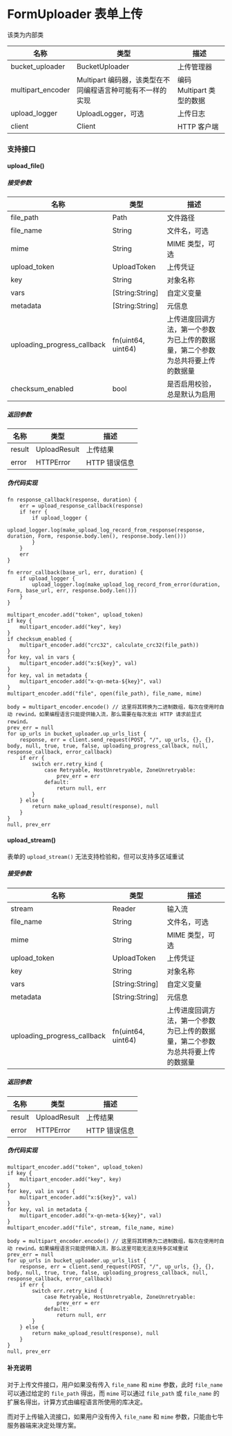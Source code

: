# FormUploader 表单上传

该类为内部类

| 名称       | 类型       | 描述                              |
| ---------- | ---------- | --------------------------------- |
| bucket_uploader | BucketUploader | 上传管理器 |
| multipart_encoder | Multipart 编码器，该类型在不同编程语言种可能有不一样的实现 | 编码 Multipart 类型的数据 |
| upload_logger | UploadLogger，可选 | 上传日志 |
| client | Client | HTTP 客户端 |

### 支持接口

#### upload_file()

##### 接受参数

| 名称       | 类型       | 描述       |
| ---------- | ---------- | ---------- |
| file_path     | Path     | 文件路径   |
| file_name     | String     | 文件名，可选   |
| mime     | String     | MIME 类型，可选   |
| upload_token     | UploadToken     | 上传凭证 |
| key   | String | 对象名称                |
| vars  | [String:String] | 自定义变量 |
| metadata  | [String:String] | 元信息 |
| uploading_progress_callback | fn(uint64, uint64) | 上传进度回调方法，第一个参数为已上传的数据量，第二个参数为总共将要上传的数据量 |
| checksum_enabled | bool | 是否启用校验，总是默认为启用 |

##### 返回参数

| 名称    | 类型     | 描述                                                 |
| ------- | -------- | ---------------------------------------------------- |
| result | UploadResult | 上传结果 |
| error | HTTPError | HTTP 错误信息 |

##### 伪代码实现

```
fn response_callback(response, duration) {
	err = upload_response_callback(response)
	if !err {
		if upload_logger {
			upload_logger.log(make_upload_log_record_from_response(response, duration, Form, response.body.len(), response.body.len()))
		}
	}
	err
}

fn error_callback(base_url, err, duration) {
	if upload_logger {
		upload_logger.log(make_upload_log_record_from_error(duration, Form, base_url, err, response.body.len()))
	}
}

multipart_encoder.add("token", upload_token)
if key {
	multipart_encoder.add("key", key)
}
if checksum_enabled {
	multipart_encoder.add("crc32", calculate_crc32(file_path))
}
for key, val in vars {
	multipart_encoder.add("x:${key}", val)
}
for key, val in metadata {
	multipart_encoder.add("x-qn-meta-${key}", val)
}
multipart_encoder.add("file", open(file_path), file_name, mime)

body = multipart_encoder.encode() // 这里将其转换为二进制数组，每次在使用时自动 rewind。如果编程语言只能提供输入流，那么需要在每次发出 HTTP 请求前显式 rewind。
prev_err = null
for up_urls in bucket_uploader.up_urls_list {
	response, err = client.send_request(POST, "/", up_urls, {}, {}, body, null, true, true, false, uploading_progress_callback, null, response_callback, error_callback)
	if err {
		switch err.retry_kind {
			case Retryable, HostUnretryable, ZoneUnretryable:
				prev_err = err
			default:
				return null, err
		}
	} else {
		return make_upload_result(response), null
	}
}
null, prev_err
```

#### upload_stream()

表单的 `upload_stream()` 无法支持检验和，但可以支持多区域重试

##### 接受参数

| 名称       | 类型       | 描述       |
| ---------- | ---------- | ---------- |
| stream | Reader  | 输入流 |
| file_name     | String     | 文件名，可选   |
| mime     | String     | MIME 类型，可选   |
| upload_token     | UploadToken     | 上传凭证 |
| key   | String | 对象名称                |
| vars  | [String:String] | 自定义变量 |
| metadata  | [String:String] | 元信息 |
| uploading_progress_callback | fn(uint64, uint64) | 上传进度回调方法，第一个参数为已上传的数据量，第二个参数为总共将要上传的数据量 |

##### 返回参数

| 名称    | 类型     | 描述                                                 |
| ------- | -------- | ---------------------------------------------------- |
| result | UploadResult | 上传结果 |
| error | HTTPError | HTTP 错误信息 |

##### 伪代码实现

```
multipart_encoder.add("token", upload_token)
if key {
	multipart_encoder.add("key", key)
}
for key, val in vars {
	multipart_encoder.add("x:${key}", val)
}
for key, val in metadata {
	multipart_encoder.add("x-qn-meta-${key}", val)
}
multipart_encoder.add("file", stream, file_name, mime)

body = multipart_encoder.encode() // 这里将其转换为二进制数组，每次在使用时自动 rewind。如果编程语言只能提供输入流，那么这里可能无法支持多区域重试
prev_err = null
for up_urls in bucket_uploader.up_urls_list {
	response, err = client.send_request(POST, "/", up_urls, {}, {}, body, null, true, true, false, uploading_progress_callback, null, response_callback, error_callback)
	if err {
		switch err.retry_kind {
			case Retryable, HostUnretryable, ZoneUnretryable:
				prev_err = err
			default:
				return null, err
		}
	} else {
		return make_upload_result(response), null
	}
}
null, prev_err
```

#### 补充说明

对于上传文件接口，用户如果没有传入 `file_name` 和 `mime` 参数，此时 `file_name` 可以通过给定的 `file_path` 得出，而 `mime` 可以通过 `file_path` 或 `file_name` 的扩展名得出，计算方式由编程语言所使用的库决定。

而对于上传输入流接口，如果用户没有传入 `file_name` 和 `mime` 参数，只能由七牛服务器端来决定处理方案。
